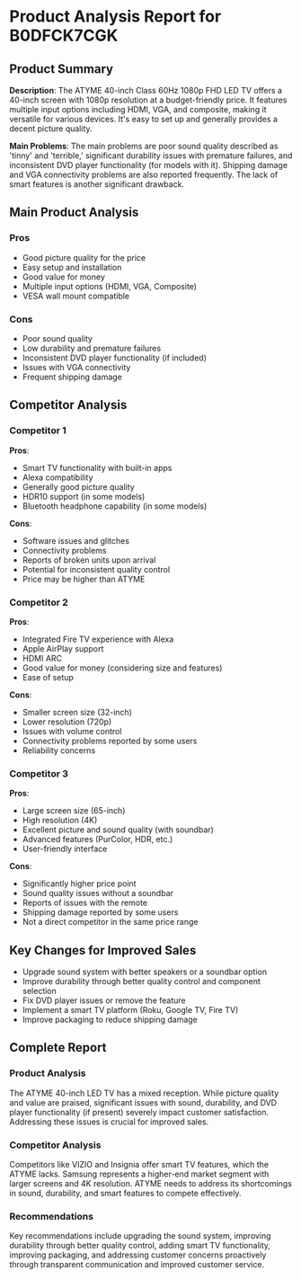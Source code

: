 # Product Analysis Report for B0DFCK7CGK

## Product Summary

**Description**: The ATYME 40-inch Class 60Hz 1080p FHD LED TV offers a 40-inch screen with 1080p resolution at a budget-friendly price.  It features multiple input options including HDMI, VGA, and composite, making it versatile for various devices.  It's easy to set up and generally provides a decent picture quality.

**Main Problems**: The main problems are poor sound quality described as 'tinny' and 'terrible,' significant durability issues with premature failures, and inconsistent DVD player functionality (for models with it).  Shipping damage and VGA connectivity problems are also reported frequently.  The lack of smart features is another significant drawback.

## Main Product Analysis

### Pros

- Good picture quality for the price
- Easy setup and installation
- Good value for money
- Multiple input options (HDMI, VGA, Composite)
- VESA wall mount compatible

### Cons

- Poor sound quality
- Low durability and premature failures
- Inconsistent DVD player functionality (if included)
- Issues with VGA connectivity
- Frequent shipping damage

## Competitor Analysis

### Competitor 1

**Pros**:

- Smart TV functionality with built-in apps
- Alexa compatibility
- Generally good picture quality
- HDR10 support (in some models)
- Bluetooth headphone capability (in some models)

**Cons**:

- Software issues and glitches
- Connectivity problems
- Reports of broken units upon arrival
- Potential for inconsistent quality control
- Price may be higher than ATYME

### Competitor 2

**Pros**:

- Integrated Fire TV experience with Alexa
- Apple AirPlay support
- HDMI ARC
- Good value for money (considering size and features)
- Ease of setup

**Cons**:

- Smaller screen size (32-inch)
- Lower resolution (720p)
- Issues with volume control
- Connectivity problems reported by some users
- Reliability concerns

### Competitor 3

**Pros**:

- Large screen size (65-inch)
- High resolution (4K)
- Excellent picture and sound quality (with soundbar)
- Advanced features (PurColor, HDR, etc.)
- User-friendly interface

**Cons**:

- Significantly higher price point
- Sound quality issues without a soundbar
- Reports of issues with the remote
- Shipping damage reported by some users
- Not a direct competitor in the same price range


## Key Changes for Improved Sales

- Upgrade sound system with better speakers or a soundbar option
- Improve durability through better quality control and component selection
- Fix DVD player issues or remove the feature
- Implement a smart TV platform (Roku, Google TV, Fire TV)
- Improve packaging to reduce shipping damage

## Complete Report

### Product Analysis

The ATYME 40-inch LED TV has a mixed reception. While picture quality and value are praised, significant issues with sound, durability, and DVD player functionality (if present) severely impact customer satisfaction.  Addressing these issues is crucial for improved sales.

### Competitor Analysis

Competitors like VIZIO and Insignia offer smart TV features, which the ATYME lacks.  Samsung represents a higher-end market segment with larger screens and 4K resolution.  ATYME needs to address its shortcomings in sound, durability, and smart features to compete effectively.

### Recommendations

Key recommendations include upgrading the sound system, improving durability through better quality control, adding smart TV functionality, improving packaging, and addressing customer concerns proactively through transparent communication and improved customer service.

